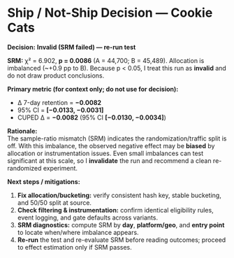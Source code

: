 # Ship / Not-Ship Decision — Cookie Cats

**Decision:** **Invalid (SRM failed) — re-run test**

**SRM:** χ² = 6.902, **p = 0.0086** (A = 44,700; B = 45,489). Allocation is imbalanced (~+0.9 pp to B). Because p < 0.05, I treat this run as **invalid** and do not draw product conclusions.

**Primary metric (for context only; do not use for decision):**  
- Δ 7-day retention = **−0.0082**  
- 95% CI = **[−0.0133, −0.0031]**  
- CUPED Δ = **−0.0082** (95% CI **[−0.0130, −0.0034]**)

**Rationale:**  
The sample-ratio mismatch (SRM) indicates the randomization/traffic split is off. With this imbalance, the observed negative effect may be **biased** by allocation or instrumentation issues. Even small imbalances can test significant at this scale, so I **invalidate** the run and recommend a clean re-randomized experiment.

**Next steps / mitigations:**  
1. **Fix allocation/bucketing:** verify consistent hash key, stable bucketing, and 50/50 split at source.  
2. **Check filtering & instrumentation:** confirm identical eligibility rules, event logging, and gate defaults across variants.  
3. **SRM diagnostics:** compute SRM by **day**, **platform/geo**, and **entry point** to locate when/where imbalance appears.  
4. **Re-run** the test and re-evaluate SRM before reading outcomes; proceed to effect estimation only if SRM passes.
